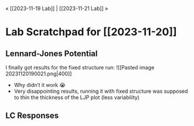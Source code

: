 « [[2023-11-19 Lab]] | [[2023-11-21 Lab]] » 
# Lab Scratchpad for [[2023-11-20]]
## Lennard-Jones Potential
I finally got results for the fixed structure run:
![[Pasted image 20231120190021.png|400]]
- Why didn’t it work 😭
- Very disappointing results, running it with fixed structure was supposed to thin the thickness of the LJP plot (less variability)

## LC Responses
